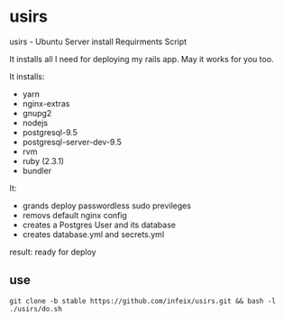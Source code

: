 # usirs
usirs - Ubuntu Server install Requirments Script

It installs all I need for deploying my rails app. May it works for you too.

It installs:
* yarn
* nginx-extras
* gnupg2
* nodejs
* postgresql-9.5
* postgresql-server-dev-9.5
* rvm
* ruby (2.3.1)
* bundler


It:
* grands deploy passwordless sudo previleges
* removs default nginx config
* creates a Postgres User and its database
* creates database.yml and secrets.yml

result: ready for deploy

## use

```
git clone -b stable https://github.com/infeix/usirs.git && bash -l ./usirs/do.sh
```

